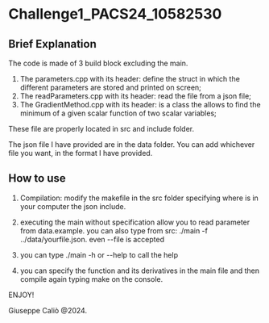 # Challenge1_PACS24_10582530
## Brief Explanation
The code is made of 3 build block excluding the main.
1. The parameters.cpp with its header: define the struct in which the different parameters are stored and printed on screen;
2. The readParameters.cpp with its header: read the file from a json file;
3. The GradientMethod.cpp with its header: is a class the allows to find the minimum of a given scalar function of two scalar variables;

These file are properly located in src and include folder.

The json file I have provided are in the data folder. You can add whichever file you want, in the format I have provided.


## How to use
1. Compilation: modify the makefile in the src folder specifying where is in your computer the json include.
2. executing the main without specification allow you to read parameter from data.example.
you can also type from src: ./main -f ../data/yourfile.json.
even --file is accepted

3. you can type ./main -h or --help to call the help
4. you can specify the function and its derivatives in the main file and then compile again typing make on the console.

ENJOY!

Giuseppe Caliò @2024.
